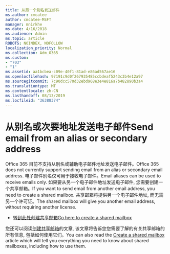```yaml
---
title: 从另一个别名发送邮件
ms.author: cmcatee
author: cmcatee-MSFT
manager: mnirkhe
ms.date: 4/16/2018
ms.audience: Admin
ms.topic: article
ROBOTS: NOINDEX, NOFOLLOW
localization_priority: Normal
ms.collection: Adm_O365
ms.custom:
- "703"
- "1"
ms.assetid: aa1bcbea-c09e-40f1-81ad-e86ad567ae16
ms.openlocfilehash: 97191c9d0f267935485ccbdeaf5243c3b4e12a97
ms.sourcegitcommit: 7c90dcc570d32ebd968e3e4e816a7b482890b3a4
ms.translationtype: MT
ms.contentlocale: zh-CN
ms.lasthandoff: 08/13/2019
ms.locfileid: "36388374"
---
```

# <a name="send-email-from-an-alias-or-secondary-address"></a><span data-ttu-id="99b51-102">从别名或次要地址发送电子邮件</span><span class="sxs-lookup"><span data-stu-id="99b51-102">Send email from an alias or secondary address</span></span>

<span data-ttu-id="99b51-103">Office 365 目前不支持从别名或辅助电子邮件地址发送电子邮件。</span><span class="sxs-lookup"><span data-stu-id="99b51-103">Office 365 does not currently support sending email from an alias or secondary email address.</span></span> <span data-ttu-id="99b51-104">电子邮件别名仅可用于接收电子邮件。</span><span class="sxs-lookup"><span data-stu-id="99b51-104">Email aliases can be used to receive emails only.</span></span> <span data-ttu-id="99b51-105">如果要从另一个电子邮件地址发送电子邮件, 您需要创建一个共享邮箱。</span><span class="sxs-lookup"><span data-stu-id="99b51-105">If you want to send email from another email address, you need to create a shared mailbox.</span></span> <span data-ttu-id="99b51-106">共享邮箱将提供另一个电子邮件地址, 而无需另一个许可证。</span><span class="sxs-lookup"><span data-stu-id="99b51-106">The shared mailbox will give you another email address, without requiring another license.</span></span>
  
- [<span data-ttu-id="99b51-107">转到此处创建共享邮箱</span><span class="sxs-lookup"><span data-stu-id="99b51-107">Go here to create a shared mailbox</span></span>](https://portal.office.com/AdminPortal/Home#/AssistedGuide/addemailoptions)

<span data-ttu-id="99b51-108">您还可以阅读[创建共享邮箱](https://docs.microsoft.com/en-us/office365/admin/email/create-a-shared-mailbox)的文章, 该文章将告诉您您需要了解的有关共享邮箱的所有信息, 包括如何使用它们。</span><span class="sxs-lookup"><span data-stu-id="99b51-108">You can also read the [Create a shared mailbox](https://docs.microsoft.com/en-us/office365/admin/email/create-a-shared-mailbox) article which will tell you everything you need to know about shared mailboxes, including how to use them.</span></span>